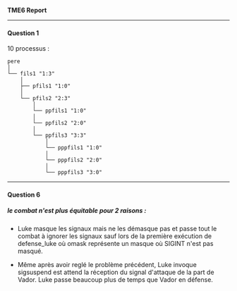 **TME6 Report**

---

#### Question 1

10 processus :

```
pere
│
└── fils1 "1:3"
    │
    ├── pfils1 "1:0"
    │
    └── pfils2 "2:3"
        │
        └── ppfils1 "1:0"
        │
        └── ppfils2 "2:0"
        │
        └── ppfils3 "3:3"
            │
            └── pppfils1 "1:0"
            │
            └── pppfils2 "2:0"
            │
            └── pppfils3 "3:0"
```

---

#### Question 6

##### le combat n'est plus équitable pour 2 raisons :

- Luke masque les signaux mais ne les démasque pas et passe tout le combat à ignorer les signaux sauf lors de la première exécution de defense_luke où omask représente un masque où SIGINT n'est pas masqué.

- Même après avoir reglé le problème précédent, Luke invoque sigsuspend est attend la réception du signal d'attaque de la part de Vador. Luke passe beaucoup plus de temps que Vador en défense.
